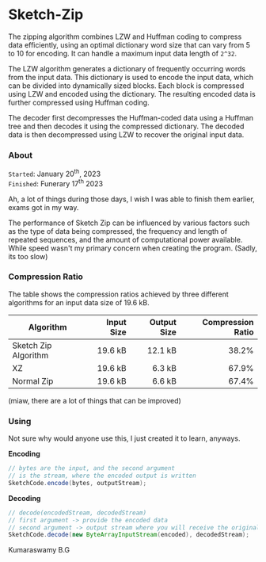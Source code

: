 # Sketch-Zip

The zipping algorithm combines LZW and Huffman coding to compress data efficiently, using an optimal dictionary word size that can vary from 5 to 10 for encoding. It can handle a maximum input data length of `2^32`.

The LZW algorithm generates a dictionary of frequently occurring words from the input data. This dictionary is used to encode the input data, which can be divided into dynamically sized blocks. Each block is compressed using LZW and encoded using the dictionary. The resulting encoded data is further compressed using Huffman coding.

The decoder first decompresses the Huffman-coded data using a Huffman tree and then decodes it using the compressed dictionary. The decoded data is then decompressed using LZW to recover the original input data.


### About

`Started`: January 20<sup>th</sup>, 2023
<br>
`Finished`: Funerary 17<sup>th</sup> 2023

Ah, a lot of things during those days, I wish I was able to finish them earlier, exams got in my way.

The performance of Sketch Zip can be influenced by various factors such as the type of data being compressed, the frequency and length of repeated sequences, and the amount of computational power available. While speed wasn't my primary concern when creating the program. (Sadly, its too slow)

### Compression Ratio

The table shows the compression ratios achieved by three different algorithms for an input data size of 19.6 kB.

| Algorithm            | Input Size | Output Size | Compression Ratio |
|----------------------|-----------:|------------:|------------------:|
| Sketch Zip Algorithm |    19.6 kB |     12.1 kB |             38.2% |
| XZ                   |    19.6 kB |      6.3 kB |             67.9% |
| Normal Zip           |    19.6 kB |      6.6 kB |             67.4% |

(miaw, there are a lot of things that can be improved)

### Using

Not sure why would anyone use this, I just created it to learn, anyways.

**Encoding**

````java
// bytes are the input, and the second argument
// is the stream, where the encoded output is written
SketchCode.encode(bytes, outputStream);
````

**Decoding**

````java
// decode(encodedStream, decodedStream)
// first argument -> provide the encoded data
// second argument -> output stream where you will receive the original data
SketchCode.decode(new ByteArrayInputStream(encoded), decodedStream);
````

Kumaraswamy B.G